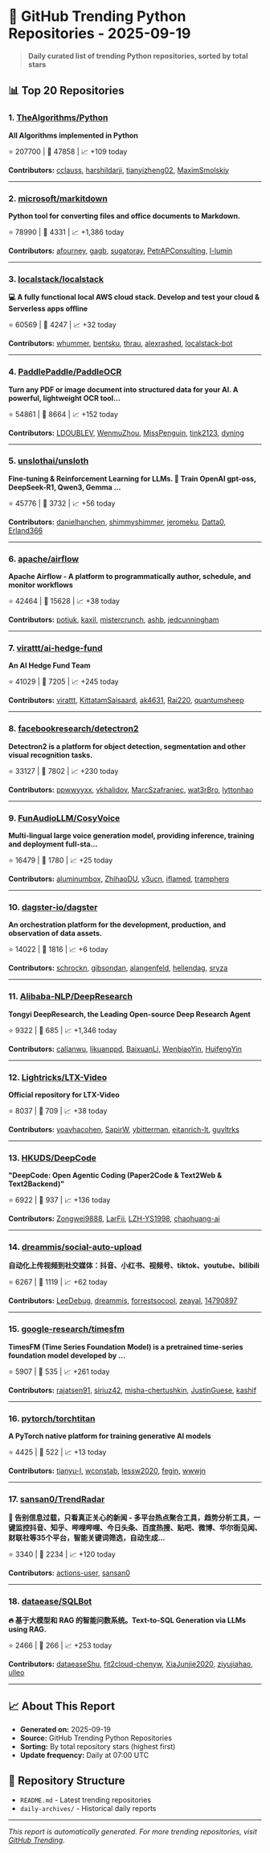 # 🐍 GitHub Trending Python Repositories - 2025-09-19

> **Daily curated list of trending Python repositories, sorted by total stars**

## 📊 Top 20 Repositories

### 1. [TheAlgorithms/Python](https://github.com/TheAlgorithms/Python)

**All Algorithms implemented in Python**

⭐ 207700 | 🍴 47858 | 📈 +109 today

**Contributors:** [cclauss](https://github.com/cclauss), [harshildarji](https://github.com/harshildarji), [tianyizheng02](https://github.com/tianyizheng02), [MaximSmolskiy](https://github.com/MaximSmolskiy)

---

### 2. [microsoft/markitdown](https://github.com/microsoft/markitdown)

**Python tool for converting files and office documents to Markdown.**

⭐ 78990 | 🍴 4331 | 📈 +1,386 today

**Contributors:** [afourney](https://github.com/afourney), [gagb](https://github.com/gagb), [sugatoray](https://github.com/sugatoray), [PetrAPConsulting](https://github.com/PetrAPConsulting), [l-lumin](https://github.com/l-lumin)

---

### 3. [localstack/localstack](https://github.com/localstack/localstack)

**💻 A fully functional local AWS cloud stack. Develop and test your cloud & Serverless apps offline**

⭐ 60569 | 🍴 4247 | 📈 +32 today

**Contributors:** [whummer](https://github.com/whummer), [bentsku](https://github.com/bentsku), [thrau](https://github.com/thrau), [alexrashed](https://github.com/alexrashed), [localstack-bot](https://github.com/localstack-bot)

---

### 4. [PaddlePaddle/PaddleOCR](https://github.com/PaddlePaddle/PaddleOCR)

**Turn any PDF or image document into structured data for your AI. A powerful, lightweight OCR tool...**

⭐ 54861 | 🍴 8664 | 📈 +152 today

**Contributors:** [LDOUBLEV](https://github.com/LDOUBLEV), [WenmuZhou](https://github.com/WenmuZhou), [MissPenguin](https://github.com/MissPenguin), [tink2123](https://github.com/tink2123), [dyning](https://github.com/dyning)

---

### 5. [unslothai/unsloth](https://github.com/unslothai/unsloth)

**Fine-tuning & Reinforcement Learning for LLMs. 🦥 Train OpenAI gpt-oss, DeepSeek-R1, Qwen3, Gemma ...**

⭐ 45776 | 🍴 3732 | 📈 +56 today

**Contributors:** [danielhanchen](https://github.com/danielhanchen), [shimmyshimmer](https://github.com/shimmyshimmer), [jeromeku](https://github.com/jeromeku), [Datta0](https://github.com/Datta0), [Erland366](https://github.com/Erland366)

---

### 6. [apache/airflow](https://github.com/apache/airflow)

**Apache Airflow - A platform to programmatically author, schedule, and monitor workflows**

⭐ 42464 | 🍴 15628 | 📈 +38 today

**Contributors:** [potiuk](https://github.com/potiuk), [kaxil](https://github.com/kaxil), [mistercrunch](https://github.com/mistercrunch), [ashb](https://github.com/ashb), [jedcunningham](https://github.com/jedcunningham)

---

### 7. [virattt/ai-hedge-fund](https://github.com/virattt/ai-hedge-fund)

**An AI Hedge Fund Team**

⭐ 41029 | 🍴 7205 | 📈 +245 today

**Contributors:** [virattt](https://github.com/virattt), [KittatamSaisaard](https://github.com/KittatamSaisaard), [ak4631](https://github.com/ak4631), [Rai220](https://github.com/Rai220), [quantumsheep](https://github.com/quantumsheep)

---

### 8. [facebookresearch/detectron2](https://github.com/facebookresearch/detectron2)

**Detectron2 is a platform for object detection, segmentation and other visual recognition tasks.**

⭐ 33127 | 🍴 7802 | 📈 +230 today

**Contributors:** [ppwwyyxx](https://github.com/ppwwyyxx), [vkhalidov](https://github.com/vkhalidov), [MarcSzafraniec](https://github.com/MarcSzafraniec), [wat3rBro](https://github.com/wat3rBro), [lyttonhao](https://github.com/lyttonhao)

---

### 9. [FunAudioLLM/CosyVoice](https://github.com/FunAudioLLM/CosyVoice)

**Multi-lingual large voice generation model, providing inference, training and deployment full-sta...**

⭐ 16479 | 🍴 1780 | 📈 +25 today

**Contributors:** [aluminumbox](https://github.com/aluminumbox), [ZhihaoDU](https://github.com/ZhihaoDU), [v3ucn](https://github.com/v3ucn), [iflamed](https://github.com/iflamed), [tramphero](https://github.com/tramphero)

---

### 10. [dagster-io/dagster](https://github.com/dagster-io/dagster)

**An orchestration platform for the development, production, and observation of data assets.**

⭐ 14022 | 🍴 1816 | 📈 +6 today

**Contributors:** [schrockn](https://github.com/schrockn), [gibsondan](https://github.com/gibsondan), [alangenfeld](https://github.com/alangenfeld), [hellendag](https://github.com/hellendag), [sryza](https://github.com/sryza)

---

### 11. [Alibaba-NLP/DeepResearch](https://github.com/Alibaba-NLP/DeepResearch)

**Tongyi DeepResearch, the Leading Open-source Deep Research Agent**

⭐ 9322 | 🍴 685 | 📈 +1,346 today

**Contributors:** [callanwu](https://github.com/callanwu), [likuanppd](https://github.com/likuanppd), [BaixuanLi](https://github.com/BaixuanLi), [WenbiaoYin](https://github.com/WenbiaoYin), [HuifengYin](https://github.com/HuifengYin)

---

### 12. [Lightricks/LTX-Video](https://github.com/Lightricks/LTX-Video)

**Official repository for LTX-Video**

⭐ 8037 | 🍴 709 | 📈 +38 today

**Contributors:** [yoavhacohen](https://github.com/yoavhacohen), [SapirW](https://github.com/SapirW), [ybitterman](https://github.com/ybitterman), [eitanrich-lt](https://github.com/eitanrich-lt), [guyltrks](https://github.com/guyltrks)

---

### 13. [HKUDS/DeepCode](https://github.com/HKUDS/DeepCode)

**"DeepCode: Open Agentic Coding (Paper2Code & Text2Web & Text2Backend)"**

⭐ 6922 | 🍴 937 | 📈 +136 today

**Contributors:** [Zongwei9888](https://github.com/Zongwei9888), [LarFii](https://github.com/LarFii), [LZH-YS1998](https://github.com/LZH-YS1998), [chaohuang-ai](https://github.com/chaohuang-ai)

---

### 14. [dreammis/social-auto-upload](https://github.com/dreammis/social-auto-upload)

**自动化上传视频到社交媒体：抖音、小红书、视频号、tiktok、youtube、bilibili**

⭐ 6267 | 🍴 1119 | 📈 +62 today

**Contributors:** [LeeDebug](https://github.com/LeeDebug), [dreammis](https://github.com/dreammis), [forrestsocool](https://github.com/forrestsocool), [zeayal](https://github.com/zeayal), [14790897](https://github.com/14790897)

---

### 15. [google-research/timesfm](https://github.com/google-research/timesfm)

**TimesFM (Time Series Foundation Model) is a pretrained time-series foundation model developed by ...**

⭐ 5907 | 🍴 535 | 📈 +261 today

**Contributors:** [rajatsen91](https://github.com/rajatsen91), [siriuz42](https://github.com/siriuz42), [misha-chertushkin](https://github.com/misha-chertushkin), [JustinGuese](https://github.com/JustinGuese), [kashif](https://github.com/kashif)

---

### 16. [pytorch/torchtitan](https://github.com/pytorch/torchtitan)

**A PyTorch native platform for training generative AI models**

⭐ 4425 | 🍴 522 | 📈 +13 today

**Contributors:** [tianyu-l](https://github.com/tianyu-l), [wconstab](https://github.com/wconstab), [lessw2020](https://github.com/lessw2020), [fegin](https://github.com/fegin), [wwwjn](https://github.com/wwwjn)

---

### 17. [sansan0/TrendRadar](https://github.com/sansan0/TrendRadar)

**🎯 告别信息过载，只看真正关心的新闻 - 多平台热点聚合工具，趋势分析工具，一键监控抖音、知乎、哔哩哔哩、今日头条、百度热搜、贴吧、微博、华尔街见闻、财联社等35个平台，智能关键词筛选，自动生成...**

⭐ 3340 | 🍴 2234 | 📈 +120 today

**Contributors:** [actions-user](https://github.com/actions-user), [sansan0](https://github.com/sansan0)

---

### 18. [dataease/SQLBot](https://github.com/dataease/SQLBot)

**🔥 基于大模型和 RAG 的智能问数系统。Text-to-SQL Generation via LLMs using RAG.**

⭐ 2466 | 🍴 266 | 📈 +253 today

**Contributors:** [dataeaseShu](https://github.com/dataeaseShu), [fit2cloud-chenyw](https://github.com/fit2cloud-chenyw), [XiaJunjie2020](https://github.com/XiaJunjie2020), [ziyujiahao](https://github.com/ziyujiahao), [ulleo](https://github.com/ulleo)

---


## 📈 About This Report

- **Generated on:** 2025-09-19
- **Source:** GitHub Trending Python Repositories
- **Sorting:** By total repository stars (highest first)
- **Update frequency:** Daily at 07:00 UTC

## 🔗 Repository Structure

- `README.md` - Latest trending repositories
- `daily-archives/` - Historical daily reports

---

*This report is automatically generated. For more trending repositories, visit [GitHub Trending](https://github.com/trending/python).*
